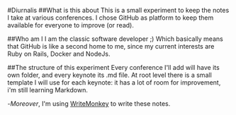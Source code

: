 #Diurnalis
##What is this about
This is a small experiment to keep the notes I take at various conferences.
I chose GitHub as platform to keep them available for everyone to improve (or read).

##Who am I
I am the classic software developer ;)
Which basically means that GitHub is like a second home to me, since my current interests are Ruby on Rails, Docker and NodeJs.

##The structure of this experiment
Every conference I'll add will have its own folder, and every keynote its .md file.
At root level there is a small template I will use for each keynote: it has a lot of room for improvement, i'm still learning Markdown.

-*Moreover*, I'm using [WriteMonkey](http://writemonkey.com/) to write these notes.
